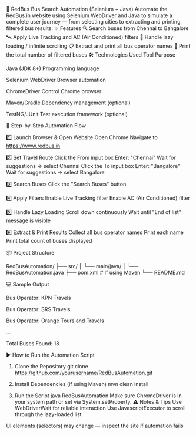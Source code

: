 🚌 RedBus Bus Search Automation (Selenium + Java)
Automate the RedBus.in website using Selenium WebDriver and Java to simulate a complete user journey — from selecting cities to extracting and printing filtered bus results.
✨ Features
🔍 Search buses from Chennai to Bangalore
🛰️ Apply Live Tracking and AC (Air Conditioned) filters
🔄 Handle lazy loading / infinite scrolling
📋 Extract and print all bus operator names
🧮 Print the total number of filtered buses
🛠️ Technologies Used
Tool
Purpose

Java (JDK 8+)
Programming language

Selenium WebDriver
Browser automation

ChromeDriver
Control Chrome browser

Maven/Gradle
Dependency management (optional)

TestNG/JUnit
Test execution framework (optional)

🚦 Step-by-Step Automation Flow

1️⃣ Launch Browser & Open Website
Open Chrome
Navigate to https://www.redbus.in

2️⃣ Set Travel Route
Click the From input box
Enter: "Chennai"
Wait for suggestions → select Chennai
Click the To input box
Enter: "Bangalore"
Wait for suggestions → select Bangalore

3️⃣ Search Buses
Click the "Search Buses" button

4️⃣ Apply Filters
Enable Live Tracking filter
Enable AC (Air Conditioned) filter

5️⃣ Handle Lazy Loading
Scroll down continuously
Wait until "End of list" message is visible

6️⃣ Extract & Print Results
Collect all bus operator names
Print each name
Print total count of buses displayed

📦 Project Structure

RedBusAutomation/
├── src/
│   └── main/java/
│       └── RedBusAutomation.java
├── pom.xml               # If using Maven
└── README.md


💻 Sample Output

Bus Operator: KPN Travels

Bus Operator: SRS Travels

Bus Operator: Orange Tours and Travels

...

Total Buses Found: 18

▶️ How to Run the Automation Script
1. Clone the Repository
git clone https://github.com/yourusername/RedBusAutomation.git

3. Install Dependencies (if using Maven)
mvn clean install

5. Run the Script
java RedBusAutomation
Make sure ChromeDriver is in your system path or set via System.setProperty.
⚠️ Notes & Tips
Use WebDriverWait for reliable interaction
Use JavascriptExecutor to scroll through the lazy-loaded list

UI elements (selectors) may change — inspect the site if automation fails
